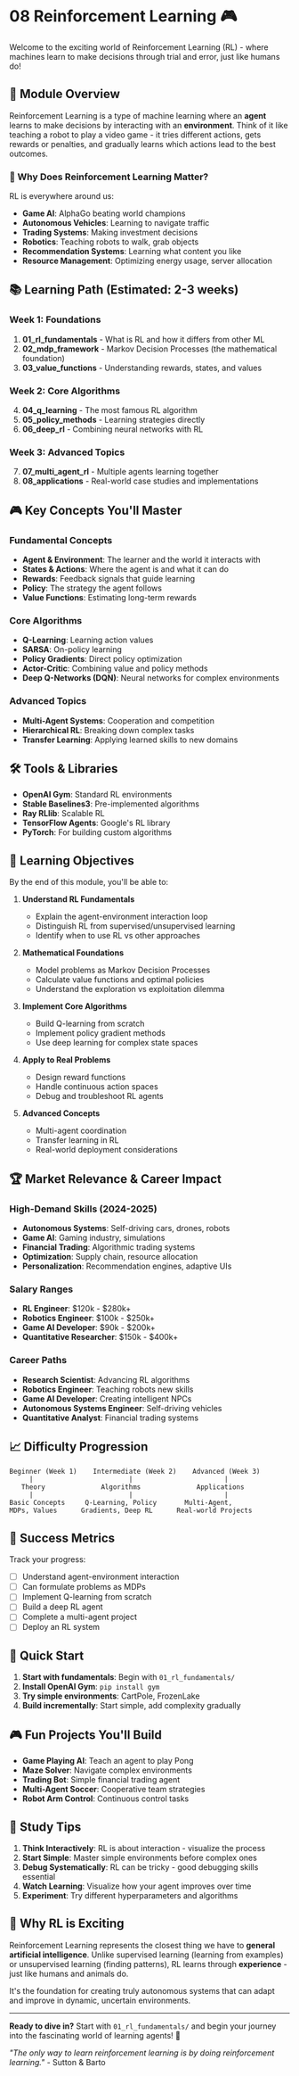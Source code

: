 # 08 Reinforcement Learning 🎮

Welcome to the exciting world of Reinforcement Learning (RL) - where machines learn to make decisions through trial and error, just like humans do!

## 🎯 Module Overview

Reinforcement Learning is a type of machine learning where an **agent** learns to make decisions by interacting with an **environment**. Think of it like teaching a robot to play a video game - it tries different actions, gets rewards or penalties, and gradually learns which actions lead to the best outcomes.

### 🤔 Why Does Reinforcement Learning Matter?

RL is everywhere around us:
- **Game AI**: AlphaGo beating world champions
- **Autonomous Vehicles**: Learning to navigate traffic
- **Trading Systems**: Making investment decisions
- **Robotics**: Teaching robots to walk, grab objects
- **Recommendation Systems**: Learning what content you like
- **Resource Management**: Optimizing energy usage, server allocation

## 📚 Learning Path (Estimated: 2-3 weeks)

### Week 1: Foundations
1. **01_rl_fundamentals** - What is RL and how it differs from other ML
2. **02_mdp_framework** - Markov Decision Processes (the mathematical foundation)
3. **03_value_functions** - Understanding rewards, states, and values

### Week 2: Core Algorithms
4. **04_q_learning** - The most famous RL algorithm
5. **05_policy_methods** - Learning strategies directly
6. **06_deep_rl** - Combining neural networks with RL

### Week 3: Advanced Topics
7. **07_multi_agent_rl** - Multiple agents learning together
8. **08_applications** - Real-world case studies and implementations

## 🎮 Key Concepts You'll Master

### Fundamental Concepts
- **Agent & Environment**: The learner and the world it interacts with
- **States & Actions**: Where the agent is and what it can do
- **Rewards**: Feedback signals that guide learning
- **Policy**: The strategy the agent follows
- **Value Functions**: Estimating long-term rewards

### Core Algorithms
- **Q-Learning**: Learning action values
- **SARSA**: On-policy learning
- **Policy Gradients**: Direct policy optimization
- **Actor-Critic**: Combining value and policy methods
- **Deep Q-Networks (DQN)**: Neural networks for complex environments

### Advanced Topics
- **Multi-Agent Systems**: Cooperation and competition
- **Hierarchical RL**: Breaking down complex tasks
- **Transfer Learning**: Applying learned skills to new domains

## 🛠 Tools & Libraries

- **OpenAI Gym**: Standard RL environments
- **Stable Baselines3**: Pre-implemented algorithms
- **Ray RLlib**: Scalable RL
- **TensorFlow Agents**: Google's RL library
- **PyTorch**: For building custom algorithms

## 🎯 Learning Objectives

By the end of this module, you'll be able to:

1. **Understand RL Fundamentals**
   - Explain the agent-environment interaction loop
   - Distinguish RL from supervised/unsupervised learning
   - Identify when to use RL vs other approaches

2. **Mathematical Foundations**
   - Model problems as Markov Decision Processes
   - Calculate value functions and optimal policies
   - Understand the exploration vs exploitation dilemma

3. **Implement Core Algorithms**
   - Build Q-learning from scratch
   - Implement policy gradient methods
   - Use deep learning for complex state spaces

4. **Apply to Real Problems**
   - Design reward functions
   - Handle continuous action spaces
   - Debug and troubleshoot RL agents

5. **Advanced Concepts**
   - Multi-agent coordination
   - Transfer learning in RL
   - Real-world deployment considerations

## 🏆 Market Relevance & Career Impact

### High-Demand Skills (2024-2025)
- **Autonomous Systems**: Self-driving cars, drones, robots
- **Game AI**: Gaming industry, simulations
- **Financial Trading**: Algorithmic trading systems
- **Optimization**: Supply chain, resource allocation
- **Personalization**: Recommendation engines, adaptive UIs

### Salary Ranges
- **RL Engineer**: $120k - $280k+
- **Robotics Engineer**: $100k - $250k+
- **Game AI Developer**: $90k - $200k+
- **Quantitative Researcher**: $150k - $400k+

### Career Paths
- **Research Scientist**: Advancing RL algorithms
- **Robotics Engineer**: Teaching robots new skills
- **Game AI Developer**: Creating intelligent NPCs
- **Autonomous Systems Engineer**: Self-driving vehicles
- **Quantitative Analyst**: Financial trading systems

## 📈 Difficulty Progression

```
Beginner (Week 1)    Intermediate (Week 2)    Advanced (Week 3)
     |                        |                       |
   Theory              Algorithms              Applications
     |                        |                       |
Basic Concepts     Q-Learning, Policy       Multi-Agent,
MDPs, Values      Gradients, Deep RL      Real-world Projects
```

## 🎯 Success Metrics

Track your progress:
- [ ] Understand agent-environment interaction
- [ ] Can formulate problems as MDPs
- [ ] Implement Q-learning from scratch
- [ ] Build a deep RL agent
- [ ] Complete a multi-agent project
- [ ] Deploy an RL system

## 🚀 Quick Start

1. **Start with fundamentals**: Begin with `01_rl_fundamentals/`
2. **Install OpenAI Gym**: `pip install gym`
3. **Try simple environments**: CartPole, FrozenLake
4. **Build incrementally**: Start simple, add complexity gradually

## 🎮 Fun Projects You'll Build

- **Game Playing AI**: Teach an agent to play Pong
- **Maze Solver**: Navigate complex environments
- **Trading Bot**: Simple financial trading agent
- **Multi-Agent Soccer**: Cooperative team strategies
- **Robot Arm Control**: Continuous control tasks

## 📝 Study Tips

1. **Think Interactively**: RL is about interaction - visualize the process
2. **Start Simple**: Master simple environments before complex ones
3. **Debug Systematically**: RL can be tricky - good debugging skills essential
4. **Watch Learning**: Visualize how your agent improves over time
5. **Experiment**: Try different hyperparameters and algorithms

## 🌟 Why RL is Exciting

Reinforcement Learning represents the closest thing we have to **general artificial intelligence**. Unlike supervised learning (learning from examples) or unsupervised learning (finding patterns), RL learns through **experience** - just like humans and animals do.

It's the foundation for creating truly autonomous systems that can adapt and improve in dynamic, uncertain environments.

---

**Ready to dive in?** Start with `01_rl_fundamentals/` and begin your journey into the fascinating world of learning agents! 🚀

*"The only way to learn reinforcement learning is by doing reinforcement learning."* - Sutton & Barto
